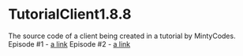 # TutorialClient1.8.8
The source code of a client being created in a tutorial by MintyCodes.
Episode #1 - [a link](https://www.youtube.com/watch?v=OOrVK6s1wrM)
Episode #2 - [a link](https://www.youtube.com/watch?v=RPWnwrbIRzw)
